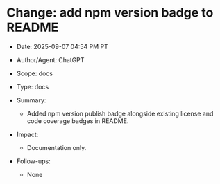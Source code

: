 # Change: add npm version badge to README

- Date: 2025-09-07 04:54 PM PT
- Author/Agent: ChatGPT
- Scope: docs
- Type: docs
- Summary:
  - Added npm version publish badge alongside existing license and code coverage badges in README.

- Impact:
  - Documentation only.

- Follow-ups:
  - None
